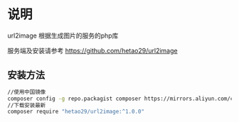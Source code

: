 # 说明

url2image 根据生成图片的服务的php库

服务端及安装请参考 https://github.com/hetao29/url2image

## 安装方法

```bash
//使用中国镜像
composer config -g repo.packagist composer https://mirrors.aliyun.com/composer/
//下载安装最新
composer require "hetao29/url2image:^1.0.0"
```

